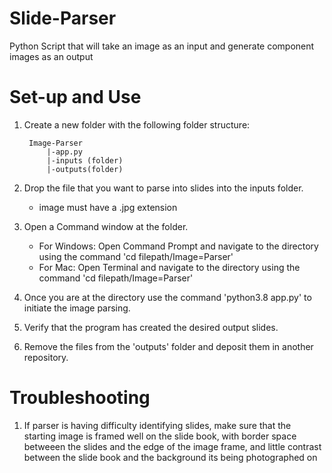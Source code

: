# Slide-Parser
 Python Script that will take an image as an input and generate component images as an output

 # Set-up and Use

1. Create a new folder with the following folder structure:

        Image-Parser
            |-app.py
            |-inputs (folder)
            |-outputs(folder)

2. Drop the file that you want to parse into slides into the inputs folder.
    - image must have a .jpg extension

3. Open a Command window at the folder.
    - For Windows: Open Command Prompt and navigate to the directory using the command 'cd filepath/Image=Parser'
    - For Mac: Open Terminal and navigate to the directory using the command 'cd filepath/Image=Parser'

4. Once you are at the directory use the command 'python3.8 app.py' to initiate the image parsing.

5. Verify that the program has created the desired output slides.

6. Remove the files from the 'outputs' folder and deposit them in another repository.

# Troubleshooting

1. If parser is having difficulty identifying slides, make sure that the starting image is framed well on the slide book, with border space betweeen the slides and the edge of the image frame, and little contrast between the slide book and the background its being photographed on
